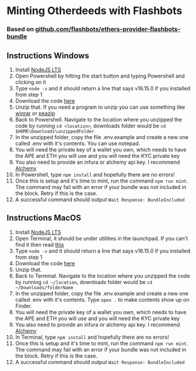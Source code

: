 # Minting Otherdeeds with Flashbots
### Based on [github.com/flashbots/ethers-provider-flashbots-bundle](https://github.com/flashbots/ethers-provider-flashbots-bundle)

## Instructions Windows

1. Install [NodeJS LTS](https://nodejs.org/dist/v16.15.0/node-v16.15.0-x64.msi)
2. Open Powershell by hitting the start button and typing Powershell and clicking on it
3. Type `node -v` and it should return a line that says v16.15.0 if you installed from step 1
4. Download the code [here](https://github.com/flashbots/ethers-provider-flashbots-bundle/archive/refs/heads/master.zip)
5. Unzip that. If you need a program to unzip you can use something like [winrar](https://www.win-rar.com/start.html?&L=0) or [peazip](https://peazip.github.io/)
6. Back to Powershell. Navigate to the location where you unzipped the code by running `cd <location>`, downloads folder would be `cd $HOME\Downloads\unzippedFolder`
7. In the unzipped folder, copy the file .env.example and create a new one called .env with it's contents. You can use notepad.
8. You will need the private key of a wallet you own, which needs to have the APE and ETH you will use and you will need the KYC private key
9. You also need to provide an infura or alchemy api key. I recommend [Alchemy](https://www.alchemy.com/)
10. In Powershell, type `npm install` and hopefully there are no errors!
11. Once this is setup and it's time to mint, run the command `npm run mint`. The command may fail with an error if your bundle was not included in the block. Retry if this is the case.
12. A successful command should output `Wait Response: BundleIncluded`

## Instructions MacOS

1. Install [NodeJS LTS](https://nodejs.org/dist/v16.15.0/node-v16.15.0.pkg)
2. Open Terminal, it should be under utilities in the launchpad. If you can't find it then read [this](https://support.apple.com/guide/terminal/open-or-quit-terminal-apd5265185d-f365-44cb-8b09-71a064a42125/mac)
3. Type `node -v` and it should return a line that says v16.15.0 if you installed from step 1
4. Download the code [here](https://github.com/flashbots/ethers-provider-flashbots-bundle/archive/refs/heads/master.zip)
5. Unzip that.
6. Back to Terminal. Navigate to the location where you unzipped the code by running `cd ~/location`, downloads folder would be `cd ~/Downloads/folderName`
7. In the unzipped folder, copy the file .env.example and create a new one called .env with it's contents. Type `open .` to make contents show up on Finder.
8. You will need the private key of a wallet you own, which needs to have the APE and ETH you will use and you will need the KYC private key
9. You also need to provide an infura or alchemy api key. I recommend [Alchemy](https://www.alchemy.com/)
10. In Terminal, type `npm install` and hopefully there are no errors!
11. Once this is setup and it's time to mint, run the command `npm run mint`. The command may fail with an error if your bundle was not included in the block. Retry if this is the case.
12. A successful command should output `Wait Response: BundleIncluded`

